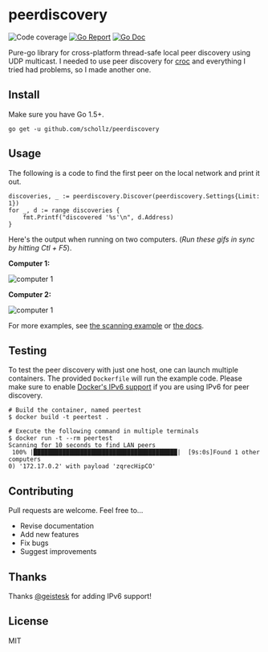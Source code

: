 # peerdiscovery

<img src="https://img.shields.io/badge/coverage-89%25-brightgreen.svg?style=flat-square" alt="Code coverage">&nbsp;<a href="https://goreportcard.com/report/github.com/schollz/peerdiscovery"><img src="https://goreportcard.com/badge/github.com/schollz/peerdiscovery?style=flat-square" alt="Go Report"></a>&nbsp;<a href="https://godoc.org/github.com/schollz/peerdiscovery"><img src="http://img.shields.io/badge/godoc-reference-5272B4.svg?style=flat-square" alt="Go Doc"></a> 

Pure-go library for cross-platform thread-safe local peer discovery using UDP multicast. I needed to use peer discovery for [croc](https://github.com/schollz/croc) and everything I tried had problems, so I made another one.


## Install

Make sure you have Go 1.5+.

```
go get -u github.com/schollz/peerdiscovery
```

## Usage 

The following is a code to find the first peer on the local network and print it out.

```golang
discoveries, _ := peerdiscovery.Discover(peerdiscovery.Settings{Limit: 1})
for _, d := range discoveries {
    fmt.Printf("discovered '%s'\n", d.Address)
}
```

Here's the output when running on two computers. (*Run these gifs in sync by hitting Ctl + F5*).

**Computer 1:**

![computer 1](https://user-images.githubusercontent.com/6550035/39165714-ba7167d8-473a-11e8-82b5-fb7401ce2138.gif)

**Computer 2:**

![computer 1](https://user-images.githubusercontent.com/6550035/39165716-ba8db9ec-473a-11e8-96f7-e8c64faac676.gif)

For more examples, see [the scanning example](https://github.com/schollz/peerdiscovery/blob/master/examples/main.go) or [the docs](https://godoc.org/github.com/schollz/peerdiscovery).


## Testing

To test the peer discovery with just one host, one can launch multiple containers. The provided `Dockerfile` will run the example code.
Please make sure to enable [Docker's IPv6 support](https://docs.docker.com/v17.09/engine/userguide/networking/default_network/ipv6/) if you are using IPv6 for peer discovery.

```console
# Build the container, named peertest
$ docker build -t peertest .

# Execute the following command in multiple terminals
$ docker run -t --rm peertest
Scanning for 10 seconds to find LAN peers
 100% |████████████████████████████████████████|  [9s:0s]Found 1 other computers
0) '172.17.0.2' with payload 'zqrecHipCO'
```


## Contributing

Pull requests are welcome. Feel free to...

- Revise documentation
- Add new features
- Fix bugs
- Suggest improvements

## Thanks

Thanks [@geistesk](https://github.com/geistesk) for adding IPv6 support!

## License

MIT
